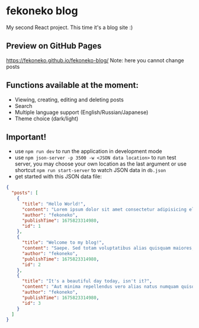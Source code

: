 # fekoneko blog

My second React project. This time it's a blog site :)

## Preview on GitHub Pages

https://fekoneko.github.io/fekoneko-blog/
Note: here you cannot change posts

## Functions available at the moment:

- Viewing, creating, editing and deleting posts
- Search
- Multiple language support (English/Russian/Japanese)
- Theme choice (dark/light)

## Important!

- use `npm run dev` to run the application in development mode
- use `npm json-server -p 3500 -w <JSON data location>` to run test server, you may choose your own location as the last argument or use shortcut `npm run start-server` to watch JSON data in `db.json`
- get started with this JSON data file:

```json
{
  "posts": [
    {
      "title": "Hello World!",
      "content": "Lorem ipsum dolor sit amet consectetur adipisicing elit. Alias ratione quae ad, harum optio esse dignissimos officia a? Quas accusantium iure at quibusdam, excepturi exercitationem mollitia assumenda aspernatur perferendis vitae! Animi fugiat ducimus dolor sed cum officiis alias saepe molestias, ab soluta consequuntur magnam, quaerat error voluptate architecto? Fugiat, magnam fugit deserunt ducimus recusandae ea atque totam dolorum culpa libero? Cum ratione accusamus laboriosam ipsa corporis aspernatur exercitationem ducimus reiciendis aperiam fugit! A, sequi omnis hic dolor esse pariatur iure quam quibusdam velit magnam ducimus tempora reiciendis animi. Optio, enim! Aspernatur ea, nulla laudantium quo reprehenderit perferendis ullam dolorum provident dolore ex alias velit consequuntur pariatur saepe laborum, voluptatum praesentium. Rem fuga magnam beatae deserunt, qui facilis atque quam cum. Eligendi id alias ipsum labore. Tempora exercitationem quae laboriosam minima adipisci deserunt molestias est in saepe unde molestiae eius labore, dicta perspiciatis cumque rem itaque quaerat harum architecto numquam suscipit.",
      "author": "fekoneko",
      "publishTime": 1675823314980,
      "id": 1
    },
    {
      "title": "Welcome to my blog!",
      "content": "Saepe. Sed totam voluptatibus alias quisquam maiores, laborum assumenda nesciunt obcaecati vitae et nihil omnis ex, odit rem praesentium, quam facilis voluptatum reiciendis consectetur voluptatem quis sit at labore eum! Delectus? Blanditiis earum quas, libero ullam recusandae consequuntur praesentium adipisci ipsam velit, suscipit nemo veniam voluptatibus tempore inventore, quam obcaecati. Fuga non accusamus labore? Magni, necessitatibus. Illum suscipit quisquam amet quod! Assumenda, vitae nam. Doloremque, quos! Accusantium cum, nam commodi ab repudiandae eaque labore omnis. Atque quisquam aut iure. Est perspiciatis pariatur aperiam saepe autem eveniet aliquam suscipit dolor. Ullam, dicta. Repudiandae odio, iste repellendus amet inventore ducimus laborum assumenda soluta quasi optio. Impedit, dolorum sequi consectetur cumque obcaecati tenetur possimus necessitatibus, optio reprehenderit minus nesciunt vero, iure ducimus saepe quos! Eveniet error iste itaque nam magni reprehenderit.",
      "author": "fekoneko",
      "publishTime": 1675823314980,
      "id": 2
    },
    {
      "title": "It's a beautiful day today, isn't it?",
      "content": "Aut minima repellendus vero alias natus numquam quisquam! Quia recusandae unde distinctio maxime possimus eveniet laborum, iste iusto sunt, tempora illo nesciunt perspiciatis inventore modi provident totam temporibus quae alias! Adipisci quod iste dolores quo voluptatum ut recusandae. Voluptatem cum, explicabo ex mollitia quaerat aperiam maxime libero, beatae id optio reiciendis a fugit deleniti ab ad cupiditate, natus qui debitis adipisci! Labore eligendi aut, dolorem perspiciatis molestias doloremque? Praesentium illo cum dolorum laudantium fugit consequatur exercitationem temporibus architecto iure, magnam labore quod amet ipsum vel, expedita sunt nesciunt tenetur perferendis, commodi illum eum consectetur minima earum sequi. Architecto. Quibusdam eum dolorem autem dolores beatae!",
      "author": "fekoneko",
      "publishTime": 1675823314980,
      "id": 3
    }
  ]
}
```
